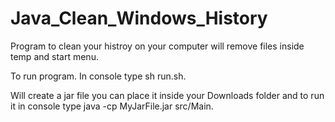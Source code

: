# Java_Clean_Windows_History

Program to clean your histroy on your computer will remove files inside temp and start menu.

To run program. In console type sh run.sh.

Will create a jar file you can place it inside your Downloads folder and to run it in console type java -cp MyJarFile.jar src/Main.
